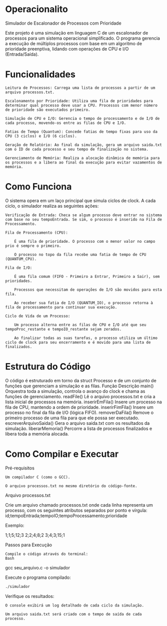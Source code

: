 # Operacionalito
Simulador de Escalonador de Processos com Prioridade

Este projeto é uma simulação em linguagem C de um escalonador de processos para um sistema operacional simplificado. O programa gerencia a execução de múltiplos processos com base em um algoritmo de prioridade preenptiva, lidando com operações de CPU e I/O (Entrada/Saída).

# Funcionalidades

    Leitura de Processos: Carrega uma lista de processos a partir de um arquivo processos.txt.

    Escalonamento por Prioridade: Utiliza uma fila de prioridades para determinar qual processo deve usar a CPU. Processos com menor número de prioridade são executados primeiro.

    Simulação de CPU e I/O: Gerencia o tempo de processamento e de I/O de cada processo, movendo-os entre as filas de CPU e I/O.

    Fatias de Tempo (Quantum): Concede fatias de tempo fixas para uso da CPU (3 ciclos) e I/O (6 ciclos).

    Geração de Relatório: Ao final da simulação, gera um arquivo saida.txt com o ID de cada processo e seu tempo de finalização no sistema.

    Gerenciamento de Memória: Realiza a alocação dinâmica de memória para os processos e a libera ao final da execução para evitar vazamentos de memória.

# Como Funciona

O sistema opera em um laço principal que simula ciclos de clock. A cada ciclo, o simulador realiza as seguintes ações:

    Verificação de Entrada: Checa se algum processo deve entrar no sistema com base no seu tempoEntrada. Se sim, o processo é inserido na Fila de Processamento.

    Fila de Processamento (CPU):

        É uma fila de prioridade. O processo com o menor valor no campo prio é sempre o primeiro.

        O processo no topo da fila recebe uma fatia de tempo de CPU (QUANTUM_CPU).

    Fila de I/O:

        É uma fila comum (FIFO - Primeiro a Entrar, Primeiro a Sair), sem prioridades.

        Processos que necessitam de operações de I/O são movidos para esta fila.

        Ao receber sua fatia de I/O (QUANTUM_IO), o processo retorna à fila de processamento para continuar sua execução.

    Ciclo de Vida de um Processo:

        Um processo alterna entre as filas de CPU e I/O até que seu tempoProc_restante e tempoIO_restante sejam zerados.

        Ao finalizar todas as suas tarefas, o processo utiliza um último ciclo de clock para seu encerramento e é movido para uma lista de finalizados.

# Estrutura do Código

O código é estruturado em torno da struct Processo e de um conjunto de funções que gerenciam a simulação e as filas.
Função	Descrição
main()	Orquestra toda a simulação, controla o avanço do clock e chama as funções de gerenciamento.
readFile()	Lê o arquivo processos.txt e cria a lista inicial de processos na memória.
inserirEmFila()	Insere um processo na fila de CPU, mantendo a ordem de prioridade.
inserirFimFila()	Insere um processo no final da fila de I/O (lógica FIFO).
removerDaFila()	Remove o primeiro processo de uma fila para que ele possa ser executado.
escreverArquivoSaida()	Gera o arquivo saida.txt com os resultados da simulação.
liberarMemoria()	Percorre a lista de processos finalizados e libera toda a memória alocada.

# Como Compilar e Executar

Pré-requisitos

    Um compilador C (como o GCC).

    O arquivo processos.txt no mesmo diretório do código-fonte.

Arquivo processos.txt

Crie um arquivo chamado processos.txt onde cada linha representa um processo, com os seguintes atributos separados por ponto e vírgula:
id;tempoEntrada;tempoIO;tempoProcessamento;prioridade

Exemplo:

1;1;5;12;3
2;2;4;8;2
3;4;3;15;1

Passos para Execução

    Compile o código através do terminal:
    Bash

gcc seu_arquivo.c -o simulador

Execute o programa compilado:

```Bash
./simulador
```

Verifique os resultados:

    O console exibirá um log detalhado de cada ciclo da simulação.

    Um arquivo saida.txt será criado com o tempo de saída de cada processo.
